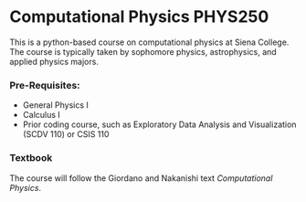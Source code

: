 # Computational Physics PHYS250

This is a python-based course on computational physics at Siena College.  The course is typically taken by sophomore physics, astrophysics, and applied physics majors.

### Pre-Requisites:
* General Physics I
* Calculus I
* Prior coding course, such as Exploratory Data Analysis and Visualization (SCDV 110) or CSIS 110

### Textbook

The course will follow the Giordano and Nakanishi text *Computational Physics*.
